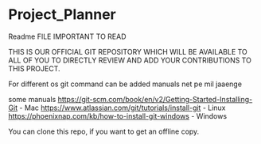 # Project_Planner
Readme FILE
IMPORTANT TO READ

THIS IS OUR OFFICIAL GIT REPOSITORY WHICH WILL BE AVAILABLE TO ALL OF YOU
TO DIRECTLY REVIEW AND ADD YOUR CONTRIBUTIONS TO THIS PROJECT.

For different os
git command can be added
manuals net pe mil jaaenge

some manuals
https://git-scm.com/book/en/v2/Getting-Started-Installing-Git - Mac 
https://www.atlassian.com/git/tutorials/install-git - Linux
https://phoenixnap.com/kb/how-to-install-git-windows - Windows

You can clone this repo, if you want to get an offline copy.
